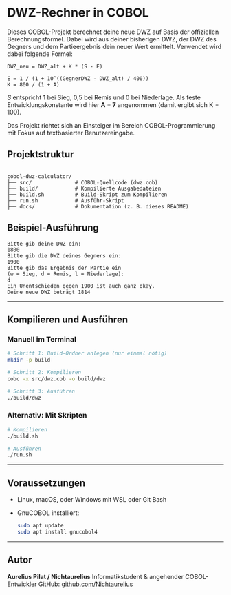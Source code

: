 # DWZ-Rechner in COBOL

Dieses COBOL-Projekt berechnet deine neue DWZ auf Basis der offiziellen Berechnungsformel. Dabei wird aus deiner bisherigen DWZ, der DWZ des Gegners und dem Partieergebnis dein neuer Wert ermittelt. Verwendet wird dabei folgende Formel:

```
DWZ_neu = DWZ_alt + K * (S - E)

E = 1 / (1 + 10^((GegnerDWZ - DWZ_alt) / 400))
K = 800 / (1 + A)
```

*S* entspricht 1 bei Sieg, 0,5 bei Remis und 0 bei Niederlage. Als feste Entwicklungskonstante wird hier **A = 7** angenommen (damit ergibt sich K = 100).

Das Projekt richtet sich an Einsteiger im Bereich COBOL-Programmierung mit Fokus auf textbasierter Benutzereingabe.


## Projektstruktur

```

cobol-dwz-calculator/
├── src/              # COBOL-Quellcode (dwz.cob)
├── build/            # Kompilierte Ausgabedateien
├── build.sh          # Build-Skript zum Kompilieren
├── run.sh            # Ausführ-Skript
├── docs/             # Dokumentation (z. B. dieses README)

````


## Beispiel-Ausführung

```text
Bitte gib deine DWZ ein:
1800
Bitte gib die DWZ deines Gegners ein:
1900
Bitte gib das Ergebnis der Partie ein
(w = Sieg, d = Remis, l = Niederlage):
d
Ein Unentschieden gegen 1900 ist auch ganz okay.
Deine neue DWZ beträgt 1814
````

---

## Kompilieren und Ausführen

### Manuell im Terminal

```bash
# Schritt 1: Build-Ordner anlegen (nur einmal nötig)
mkdir -p build

# Schritt 2: Kompilieren
cobc -x src/dwz.cob -o build/dwz

# Schritt 3: Ausführen
./build/dwz
```

### Alternativ: Mit Skripten

```bash
# Kompilieren
./build.sh

# Ausführen
./run.sh
```

---

## Voraussetzungen

* Linux, macOS, oder Windows mit WSL oder Git Bash
* GnuCOBOL installiert:

  ```bash
  sudo apt update
  sudo apt install gnucobol4
  ```

---

## Autor

**Aurelius Pilat / Nichtaurelius**
Informatikstudent & angehender COBOL-Entwickler
GitHub: [github.com/Nichtaurelius](https://github.com/Nichtaurelius)

